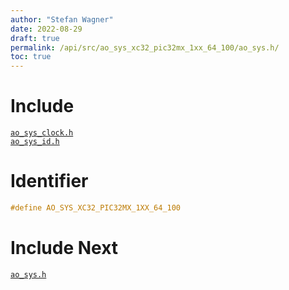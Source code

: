 ```yaml
---
author: "Stefan Wagner"
date: 2022-08-29
draft: true
permalink: /api/src/ao_sys_xc32_pic32mx_1xx_64_100/ao_sys.h/
toc: true
---
```


# Include

[`ao_sys_clock.h`](ao_sys_clock.h.md) <br/>
[`ao_sys_id.h`](ao_sys_id.h.md)

# Identifier

```c
#define AO_SYS_XC32_PIC32MX_1XX_64_100
```

# Include Next

[`ao_sys.h`](../ao_sys_xc32_pic32mx/ao_sys.h.md)
